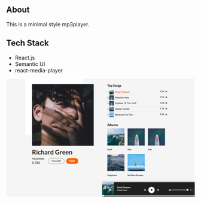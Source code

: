 ## About
This is a minimal style mp3player. 

## Tech Stack
* React.js
* Semantic UI
* react-media-player

![Demo](./src/images/1.png)